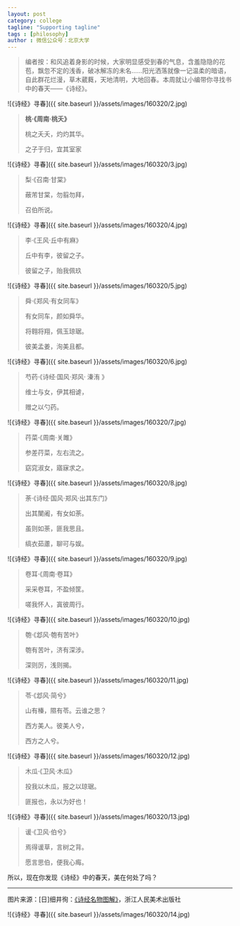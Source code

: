 ```yaml
---
layout: post
category: college
tagline: "Supporting tagline"
tags : [philosophy]
author : 微信公众号：北京大学
---
```







> 编者按：和风追着身影的时候，大家明显感受到春的气息，含羞隐隐的花苞，飘忽不定的浅香，破冰解冻的未名……阳光洒落就像一记温柔的暗语，自此群花烂漫，草木葳蕤，天地清明，大地回春。本周就让小编带你寻找书中的春天——《诗经》。

![《诗经》寻春]({{ site.baseurl }}/assets/images/160320/2.jpg) 

> **桃·《周南·桃夭》**
>
> 桃之夭夭，灼灼其华。
>
> 之子于归，宜其室家

![《诗经》寻春]({{ site.baseurl }}/assets/images/160320/3.jpg) 

> 梨·《召南·甘棠》
>
> 蔽芾甘棠，勿翦勿拜，
>
> 召伯所说。

![《诗经》寻春]({{ site.baseurl }}/assets/images/160320/4.jpg) 

> 李·《王风·丘中有麻》
>
> 丘中有李，彼留之子。
>
> 彼留之子，贻我佩玖

![《诗经》寻春]({{ site.baseurl }}/assets/images/160320/5.jpg) 

> 舜·《郑风·有女同车》
>
> 有女同车，颜如舜华。
>
> 将翱将翔，佩玉琼琚。
>
> 彼美孟姜，洵美且都。

![《诗经》寻春]({{ site.baseurl }}/assets/images/160320/6.jpg) 

> 芍药·《诗经·国风·郑风· 溱洧 》
>
> 维士与女，伊其相谑，
>
> 赠之以勺药。

![《诗经》寻春]({{ site.baseurl }}/assets/images/160320/7.jpg) 

> 荇菜·《周南·关雎》
>
> 参差荇菜，左右流之。
>
> 窈窕淑女，寤寐求之。

![《诗经》寻春]({{ site.baseurl }}/assets/images/160320/8.jpg) 

> 荼·《诗经·国风·郑风·出其东门》
>
> 出其闉阇，有女如荼。
>
> 虽则如荼，匪我思且。
>
> 缟衣茹藘，聊可与娱。

![《诗经》寻春]({{ site.baseurl }}/assets/images/160320/9.jpg) 

> 卷耳·《周南·卷耳》
>
> 采采卷耳，不盈倾筐。
>
> 嗟我怀人，寘彼周行。

![《诗经》寻春]({{ site.baseurl }}/assets/images/160320/10.jpg) 

> 匏·《邶风·匏有苦叶》
>
> 匏有苦叶，济有深涉。
>
> 深则厉，浅则揭。

![《诗经》寻春]({{ site.baseurl }}/assets/images/160320/11.jpg) 

> 苓·《邶风·简兮》
>
> 山有榛，隰有苓。云谁之思？
>
> 西方美人。彼美人兮，
>
> 西方之人兮。

![《诗经》寻春]({{ site.baseurl }}/assets/images/160320/12.jpg) 

> 木瓜·《卫风·木瓜》
>
>投我以木瓜，报之以琼琚。
>
>匪报也，永以为好也！

![《诗经》寻春]({{ site.baseurl }}/assets/images/160320/13.jpg) 

> 谖·《卫风·伯兮》
>
> 焉得谖草，言树之背。
>
> 愿言思伯，便我心痗。

所以，现在你发现《诗经》中的春天，美在何处了吗？

---

图片来源：[日]细井徇：[《诗经名物图解》](https://book.douban.com/subject/26352443/)，浙江人民美术出版社

![《诗经》寻春]({{ site.baseurl }}/assets/images/160320/14.jpg) 



